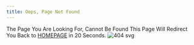 ```yaml
---
title: Oops, Page Not Found
---
```


<p align="center">

The Page You Are Looking For, Cannot Be Found
This Page Will Redirect You Back to [HOMEPAGE](https://blog.stephenajulu.com) in 20 Seconds.
![404 svg](https://blog.stephenajulu.com/images/404.svg "404")

</p>
